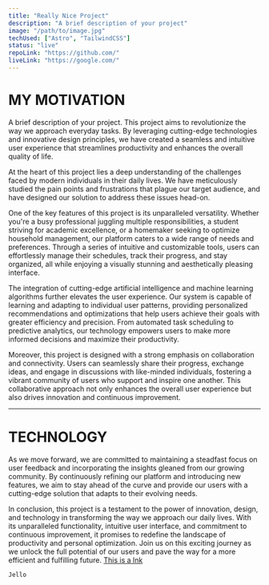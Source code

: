```yaml
---
title: "Really Nice Project"
description: "A brief description of your project"
image: "/path/to/image.jpg"
techUsed: ["Astro", "TailwindCSS"]
status: "live"
repoLink: "https://github.com/"
liveLink: "https://google.com/"
---
```


# MY MOTIVATION

A brief description of your project. This project aims to revolutionize the way we approach everyday tasks. By leveraging cutting-edge technologies and innovative design principles, we have created a seamless and intuitive user experience that streamlines productivity and enhances the overall quality of life.

At the heart of this project lies a deep understanding of the challenges faced by modern individuals in their daily lives. We have meticulously studied the pain points and frustrations that plague our target audience, and have designed our solution to address these issues head-on.

One of the key features of this project is its unparalleled versatility. Whether you're a busy professional juggling multiple responsibilities, a student striving for academic excellence, or a homemaker seeking to optimize household management, our platform caters to a wide range of needs and preferences. Through a series of intuitive and customizable tools, users can effortlessly manage their schedules, track their progress, and stay organized, all while enjoying a visually stunning and aesthetically pleasing interface.

The integration of cutting-edge artificial intelligence and machine learning algorithms further elevates the user experience. Our system is capable of learning and adapting to individual user patterns, providing personalized recommendations and optimizations that help users achieve their goals with greater efficiency and precision. From automated task scheduling to predictive analytics, our technology empowers users to make more informed decisions and maximize their productivity.

Moreover, this project is designed with a strong emphasis on collaboration and connectivity. Users can seamlessly share their progress, exchange ideas, and engage in discussions with like-minded individuals, fostering a vibrant community of users who support and inspire one another. This collaborative approach not only enhances the overall user experience but also drives innovation and continuous improvement.

---

# TECHNOLOGY

As we move forward, we are committed to maintaining a steadfast focus on user feedback and incorporating the insights gleaned from our growing community. By continuously refining our platform and introducing new features, we aim to stay ahead of the curve and provide our users with a cutting-edge solution that adapts to their evolving needs.

In conclusion, this project is a testament to the power of innovation, design, and technology in transforming the way we approach our daily lives. With its unparalleled functionality, intuitive user interface, and commitment to continuous improvement, it promises to redefine the landscape of productivity and personal optimization. Join us on this exciting journey as we unlock the full potential of our users and pave the way for a more efficient and fulfilling future. [This is a lnk]("https://google.com")

```
Jello
```
